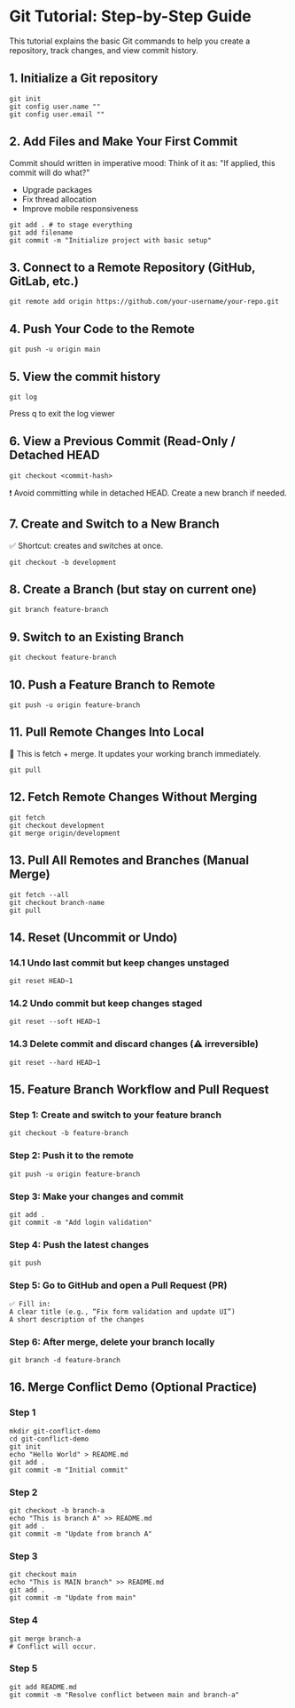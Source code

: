 # Git Tutorial: Step-by-Step Guide
This tutorial explains the basic Git commands to help you create a repository, track changes, and view commit history.

## 1. Initialize a Git repository
```
git init
git config user.name ""
git config user.email ""
```

## 2. Add Files and Make Your First Commit
Commit should written in imperative mood: Think of it as: "If applied, this commit will do what?"

- Upgrade packages
- Fix thread allocation
- Improve mobile responsiveness
```
git add . # to stage everything
git add filename
git commit -m "Initialize project with basic setup"
```

## 3. Connect to a Remote Repository (GitHub, GitLab, etc.)
```
git remote add origin https://github.com/your-username/your-repo.git
```

## 4. Push Your Code to the Remote
```
git push -u origin main
```

## 5. View the commit history
```
git log
```
Press q to exit the log viewer

## 6. View a Previous Commit (Read-Only / Detached HEAD
```
git checkout <commit-hash>
```
❗ Avoid committing while in detached HEAD. Create a new branch if needed.

##  7. Create and Switch to a New Branch
✅ Shortcut: creates and switches at once.
```
git checkout -b development
```

## 8. Create a Branch (but stay on current one)
```
git branch feature-branch
```

## 9. Switch to an Existing Branch
```
git checkout feature-branch
```

## 10. Push a Feature Branch to Remote
```
git push -u origin feature-branch
```

## 11. Pull Remote Changes Into Local
🧠 This is fetch + merge. It updates your working branch immediately.
```
git pull
```

## 12. Fetch Remote Changes Without Merging
```
git fetch
git checkout development
git merge origin/development
```

## 13. Pull All Remotes and Branches (Manual Merge)
```
git fetch --all
git checkout branch-name
git pull
```

## 14. Reset (Uncommit or Undo)
### 14.1 Undo last commit but keep changes unstaged
```
git reset HEAD~1
```

### 14.2 Undo commit but keep changes staged
```
git reset --soft HEAD~1
```

### 14.3 Delete commit and discard changes (⚠️ irreversible)
```
git reset --hard HEAD~1
```

## 15. Feature Branch Workflow and Pull Request
### Step 1: Create and switch to your feature branch
```
git checkout -b feature-branch
```

### Step 2: Push it to the remote
```
git push -u origin feature-branch
```

### Step 3: Make your changes and commit
```
git add .
git commit -m "Add login validation"
```

### Step 4: Push the latest changes
```
git push
```

### Step 5: Go to GitHub and open a Pull Request (PR)
```
✅ Fill in:
A clear title (e.g., “Fix form validation and update UI”)
A short description of the changes
```

### Step 6: After merge, delete your branch locally
```
git branch -d feature-branch
```

## 16. Merge Conflict Demo (Optional Practice)
### Step 1
```
mkdir git-conflict-demo
cd git-conflict-demo
git init
echo "Hello World" > README.md
git add .
git commit -m "Initial commit"
```

### Step 2
```
git checkout -b branch-a
echo "This is branch A" >> README.md
git add .
git commit -m "Update from branch A"
```

### Step 3
```
git checkout main
echo "This is MAIN branch" >> README.md
git add .
git commit -m "Update from main"
```

### Step 4
```
git merge branch-a
# Conflict will occur.
```

### Step 5
```
git add README.md
git commit -m "Resolve conflict between main and branch-a"
```
